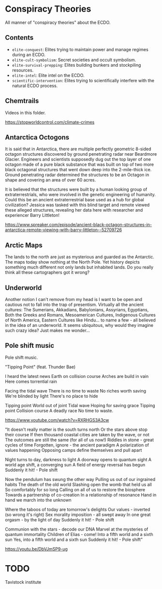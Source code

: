 # Conspiracy Theories

All manner of "conspiracy theories" about the ECDO.

## Contents

- `elite-conquest`: Elites trying to maintain power and manage regimes during an ECDO.
- `elite-cult-symbolism`: Secret societies and occult symbolism.
- `elite-survival-prepping`: Elites building bunkers and stockpiling resources.
- `elite-intel`:  Elite intel on the ECDO.
- `scientific-intervention`: Elites trying to scientifically interfere with the natural ECDO process.

## Chemtrails

Videos in this folder.

https://stopworldcontrol.com/climate-crimes

## Antarctica Octogons

It is said that in Antarctica, there are multiple perfectly geometric 8-sided octagon structures discovered by ground penetrating radar near Beardmore Glacier. Engineers and scientists supposedly dug out the top layer of one octagon made of a pure black substance that was built on top of two more black octagonal structures that went down deep into the 2-mile-thick ice. Ground penetrating radar determined the structures to be an Octagon in shape and covering an area of over 60 acres.

It is believed that the structures were built by a human looking group of extraterrestrials, who were involved in the genetic engineering of humanity. Could this be an ancient extraterrestrial base used as a hub for global civilization? Jessica was tasked with this blind target and remote viewed these alleged structures, revealing her data here with researcher and experiencer Barry Littleton!

https://www.spreaker.com/episode/ancient-black-octagon-structures-in-antarctica-remote-viewing-with-barry-littleton--52709726

## Arctic Maps

The lands to the north are just as mysterious and guarded as the Antarctic. The maps today show nothing at the North Pole. Yet history depicts something much different not only lands but inhabited lands. Do you really think all these cartographers got it wrong?

## Underworld

Another notion I can't remove from my head is I want to be open and cautious not to fall into the trap of presentism.  Virtually all the ancient cultures: The Sumerians, Akkadians, Babylonians, Assyrians, Egyptians, Both the Greeks and Romans, Mesoamerican Cultures, Indigenous Cultures of North America, Eastern Cultures like Hindu... to name a few - all believed in the idea of an underworld.  It seems ubiquitous, why would they imagine such crazy idea?  Just makes me wonder...

## Pole shift music

Pole shift music.

"Tipping Point"
(feat. Thunder Bae)

I heard the latest news
Earth on collision course
Arches are build in vain
Here comes torrential rain

Facing the tidal wave
There is no time to waste
No riches worth saving
We're blinded by light
There's no place to hide

Tipping point
World out of joint
Tidal wave
Hoping for saving grace
Tipping point
Collision course
A deadly race
No time to waste.

https://www.youtube.com/watch?v=RXRHGS3A3cw

"It doesn't really matter is the south turns north
Or the stars above stop their course
If then thousand coastal cities are taken by the wave, or not
The outcomes are still the same (for all of us now!)
Riddles in stone - great cycles of time
Forgotten, ignore - the ancient paradigm
A polarization of values happening
Opposing camps define themselves and pull apart

Night turns to day, darkness to light
A doorway opens to quantum sight
A world age shift, a converging sun
A field of energy reversal has begun
Suddenly it hit! - Pole shift

Now the pendulum has swung the other way
Pulling us out of our ingrained habits
The death of the old world
Slashing open the womb that held us all
So comfortably for so long
Calling on all of us to restore the biosphere
Towards a partnership of co-creation
In a relationship of resonance
Hand in hand we march into the unknown

Where the taboos of today are tomorrow's delights
Our values - inverted (so wrong it's right)
Sex morality imposition - all swept away
In one great orgasm - by the light of day
Suddenly it hit! - Pole shift

Communion with the stars - decode our DNA
Marvel at the mysteries of quantum immortality
Children of Elias - come!
Into a fifth world and a sixth sun
Yes, into a fifth world and a sixth sun
Suddenly it hit! - Pole shift"

https://youtu.be/DbVJmSP9-ug

# TODO

Tavistock institute